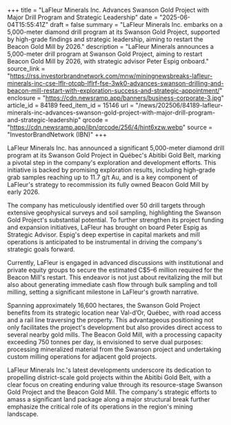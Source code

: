 +++
title = "LaFleur Minerals Inc. Advances Swanson Gold Project with Major Drill Program and Strategic Leadership"
date = "2025-06-04T15:55:41Z"
draft = false
summary = "LaFleur Minerals Inc. embarks on a 5,000-meter diamond drill program at its Swanson Gold Project, supported by high-grade findings and strategic leadership, aiming to restart the Beacon Gold Mill by 2026."
description = "LaFleur Minerals announces a 5,000-meter drill program at Swanson Gold Project, aiming to restart Beacon Gold Mill by 2026, with strategic advisor Peter Espig onboard."
source_link = "https://rss.investorbrandnetwork.com/mnw/miningnewsbreaks-lafleur-minerals-inc-cse-lflr-otcqb-lflrf-fse-3wk0-advances-swanson-drilling-and-beacon-mill-restart-with-exploration-success-and-strategic-appointment/"
enclosure = "https://cdn.newsramp.app/banners/business-corporate-3.jpg"
article_id = 84189
feed_item_id = 15146
url = "/news/202506/84189-lafleur-minerals-inc-advances-swanson-gold-project-with-major-drill-program-and-strategic-leadership"
qrcode = "https://cdn.newsramp.app/ibn/qrcode/256/4/hint6xzw.webp"
source = "InvestorBrandNetwork (IBN)"
+++

<p>LaFleur Minerals Inc. has announced a significant 5,000-meter diamond drill program at its Swanson Gold Project in Québec's Abitibi Gold Belt, marking a pivotal step in the company's exploration and development efforts. This initiative is backed by promising exploration results, including high-grade grab samples reaching up to 11.7 g/t Au, and is a key component of LaFleur's strategy to recommission its fully owned Beacon Gold Mill by early 2026.</p><p>The company has meticulously identified over 50 drill targets through extensive geophysical surveys and soil sampling, highlighting the Swanson Gold Project's substantial potential. To further strengthen its project funding and expansion initiatives, LaFleur has brought on board Peter Espig as Strategic Advisor. Espig's deep expertise in capital markets and mill operations is anticipated to be instrumental in driving the company's strategic goals forward.</p><p>Currently, LaFleur is engaged in advanced discussions with institutional and private equity groups to secure the estimated C$5–6 million required for the Beacon Mill's restart. This endeavor is not just about revitalizing the mill but also about generating immediate cash flow through bulk sampling and toll milling, setting a significant milestone in LaFleur's growth narrative.</p><p>Spanning approximately 16,600 hectares, the Swanson Gold Project benefits from its strategic location near Val-d’Or, Québec, with road access and a rail line traversing the property. This advantageous positioning not only facilitates the project's development but also provides direct access to several nearby gold mills. The Beacon Gold Mill, with a processing capacity exceeding 750 tonnes per day, is envisioned to serve dual purposes: processing mineralized material from the Swanson project and undertaking custom milling operations for adjacent gold projects.</p><p>LaFleur Minerals Inc.'s latest developments underscore its dedication to propelling district-scale gold projects within the Abitibi Gold Belt, with a clear focus on creating enduring value through its resource-stage Swanson Gold Project and the Beacon Gold Mill. The company's strategic efforts to amass a significant land package along a major structural break further emphasize the critical role of its operations in the region's mining landscape.</p>